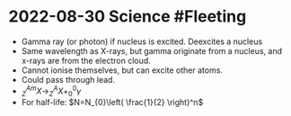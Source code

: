 # 2022-08-30 Science #Fleeting 
- Gamma ray (or photon) if nucleus is excited. Deexcites a nucleus
- Same wavelength as X-rays, but gamma originate from a nucleus, and x-rays are from the electron cloud.
- Cannot ionise themselves, but can excite other atoms.
- Could pass through lead.
- $^{Am}_{Z}X\to^A_{Z}X+^0_{0}\gamma$
- For half-life: $N=N_{0}\left( \frac{1}{2} \right)^n$